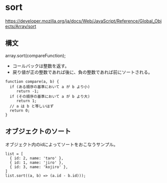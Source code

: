 # sort
https://developer.mozilla.org/ja/docs/Web/JavaScript/Reference/Global_Objects/Array/sort

## 構文
array.sort(compareFunction);

- コールバックは整数を返す。
- 戻り値が正の整数であれば後に、負の整数であれば前にソートされる。

```
function compare(a, b) {
  if (ある順序の基準において a が b より小)
     return -1;
  if (その順序の基準において a が b より大)
     return 1;
  // a は b と等しいはず
  return 0;
}
```

## オブジェクトのソート
オブジェクト内のidによってソートをおこなうサンプル。

```
list = [
  { id: 2, name: 'taro' },
  { id: 1, name: 'jiro' },
  { id: 3, name: 'kojiro' },
]
list.sort((a, b) => (a.id - b.id)));
```
